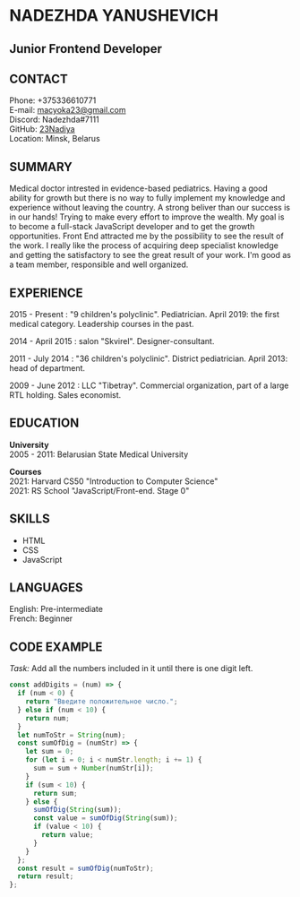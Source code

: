 # NADEZHDA YANUSHEVICH
## **Junior Frontend Developer**

## CONTACT
Phone: +375336610771  
E-mail: <macyoka23@gmail.com>  
Discord: Nadezhda#7111  
GitHub: [23Nadiya](https://github.com/23Nadiya)  
Location: Minsk, Belarus  

## SUMMARY
Medical doctor intrested in evidence-based pediatrics. Having a good ability for growth but there is no way to fully implement my knowledge and experience without leaving the country. A strong beliver than our success is in our hands! Trying to make every effort to improve the wealth. My goal is to become a full-stack JavaScript developer and to get the growth opportunities. Front End attracted me by the possibility to see the result of the work. I really like the process of acquiring deep specialist knowledge and getting the satisfactory to see the great result of your work. I'm good as a team member, responsible and well organized.

## EXPERIENCE
2015 - Present
: "9 children's polyclinic". Pediatrician. April 2019: the first medical category. Leadership courses in the past.

2014 - April 2015
: salon "Skvirel". Designer-consultant.  

2011 - July 2014
: "36 children's polyclinic". District pediatrician. April 2013: head of department.  

2009 - June 2012
: LLC "Tibetray". Commercial organization, part of a large RTL holding. Sales economist.  

## EDUCATION
**University**  
2005 - 2011: Belarusian State Medical University  

**Courses**  
2021: Harvard CS50 "Introduction to Computer Science"  
2021: RS School "JavaScript/Front-end. Stage 0"  

## SKILLS
* HTML
* CSS
* JavaScript  

## LANGUAGES
English: Pre-intermediate  
French: Beginner  

## CODE EXAMPLE
*Task:* Add all the numbers included in it until there is one digit left.
```javascript
const addDigits = (num) => {
  if (num < 0) {
    return "Введите положительное число.";
  } else if (num < 10) {
    return num;
  }
  let numToStr = String(num);
  const sumOfDig = (numStr) => {
    let sum = 0;
    for (let i = 0; i < numStr.length; i += 1) {
      sum = sum + Number(numStr[i]);
    }
    if (sum < 10) {
      return sum;
    } else {
      sumOfDig(String(sum));
      const value = sumOfDig(String(sum));
      if (value < 10) {
        return value;
      }
    }
  };
  const result = sumOfDig(numToStr);
  return result;
};
```